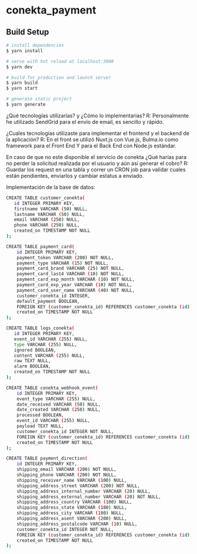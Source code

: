 # conekta_payment

## Build Setup

``` bash
# install dependencies
$ yarn install

# serve with hot reload at localhost:3000
$ yarn dev

# build for production and launch server
$ yarn build
$ yarn start

# generate static project
$ yarn generate
```

¿Qué tecnologías utilizarías? y ¿Cómo lo implementarias? 
R: Personalmente he utilizado SendGrid para el envío de email, es sencillo y rápido.

¿Cuales tecnologías utilizaste para implementar el frontend y el backend de la aplicación? 
R: En el front se utilizó Nuxt.js con Vue.js, Bulma.io como framework para el Front End Y para el Back End con Node.js estándar. 

En caso de que no este disponible el servicio de conekta ¿Qué harías para no perder la solicitud realizada por el usuario y aún así generar el cobro?
R: Guardar los request en una tabla y correr un CRON job para validar cuales están pendientes, enviarlos y cambiar estatus a enviado.

Implementación de la base de datos:

``` bash
CREATE TABLE customer_conekta(
   id INTEGER PRIMARY KEY,
   firstname VARCHAR (50) NULL,
   lastname VARCHAR (50) NULL,
   email VARCHAR (250) NULL,
   phone VARCHAR (250) NULL,
   created_on TIMESTAMP NOT NULL
);

CREATE TABLE payment_card(
    id INTEGER PRIMARY KEY,
    payment_token VARCHAR (200) NOT NULL,
    payment_type VARCHAR (15) NOT NULL,
    payment_card_brand VARCHAR (25) NOT NULL,
    payment_card_last4 VARCHAR (10) NOT NULL,
    payment_card_exp_month VARCHAR (10) NOT NULL,
    payment_card_exp_year VARCHAR (10) NOT NULL,
    payment_card_user_name VARCHAR (40) NOT NULL,
    customer_conekta_id INTEGER,
    default_payment BOOLEAN,
    FOREIGN KEY (customer_conekta_id) REFERENCES customer_conekta (id),
    created_on TIMESTAMP NOT NULL
);

CREATE TABLE logs_conekta(
   id INTEGER PRIMARY KEY,
   event_id VARCHAR (255) NULL,
   type VARCHAR (255) NULL,
   ignored BOOLEAN,
   content VARCHAR (255) NULL,
   raw TEXT NULL,
   alarm BOOLEAN,
   created_on TIMESTAMP NOT NULL
);

CREATE TABLE conekta_webhook_event(
    id INTEGER PRIMARY KEY,
    event_type VARCHAR (255) NULL,
    date_received VARCHAR (50) NULL,
    date_created VARCHAR (250) NULL,
    processed BOOLEAN,
    event_id VARCHAR (255) NULL,
    payload TEXT NULL,
    customer_conekta_id INTEGER NOT NULL,
    FOREIGN KEY (customer_conekta_id) REFERENCES customer_conekta (id),
    created_on TIMESTAMP NOT NULL
);

CREATE TABLE payment_direction(
    id INTEGER PRIMARY KEY,
    shipping_email VARCHAR (200) NOT NULL,
    shipping_phone VARCHAR (200) NOT NULL,
    shipping_receiver_name VARCHAR (100) NULL,
    shipping_address_street VARCHAR (200) NOT NULL,
    shipping_address_internal_number VARCHAR (20) NULL,
    shipping_address_external_number VARCHAR (20) NOT NULL,
    shipping_address_country VARCHAR (100) NULL,
    shipping_address_state VARCHAR (180) NULL,
    shipping_address_city VARCHAR (180) NULL,
    shipping_address_asent VARCHAR (200) NULL,
    shipping_address_postalcode VARCHAR (10) NULL,
    customer_conekta_id INTEGER NOT NULL,
    FOREIGN KEY (customer_conekta_id) REFERENCES customer_conekta (id),
    created_on TIMESTAMP NOT NULL
);
```